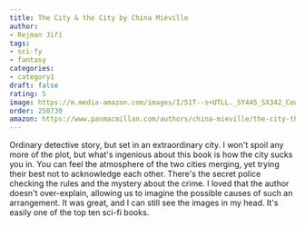 ```yaml
---
title: The City & the City by China Miéville
author:
- Rejman Jiří
tags:
- sci-fy
- fantasy
categories:
- category1
draft: false
rating: 5
image: https://m.media-amazon.com/images/I/51T--s+UTLL._SY445_SX342_ControlCacheEqualizer_.jpg
order: 250730
amazon: https://www.panmacmillan.com/authors/china-mieville/the-city-the-city/9781035060245
---
```


Ordinary detective story, but set in an extraordinary city. I won't spoil any more of the plot, but what's ingenious about this book is how the city sucks you in. You can feel the atmosphere of the two cities merging, yet trying their best not to acknowledge each other. There's the secret police checking the rules and the mystery about the crime. I loved that the author doesn't over-explain, allowing us to imagine the possible causes of such an arrangement. It was great, and I can still see the images in my head. It's easily one of the top ten sci-fi books.

<!--more-->
